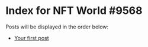 # Index for NFT World #9568
Posts will be displayed in the order below:

- [Your first post](./001-first.md)


